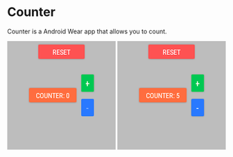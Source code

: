 # Counter

Counter is a Android Wear app that allows you to count.

<div style="text-align:center">
    <img style="display: inline;" src="img/onCreate.png" />
    <img style="display: inline;" src="img/onIncrement.png" />
</div>
